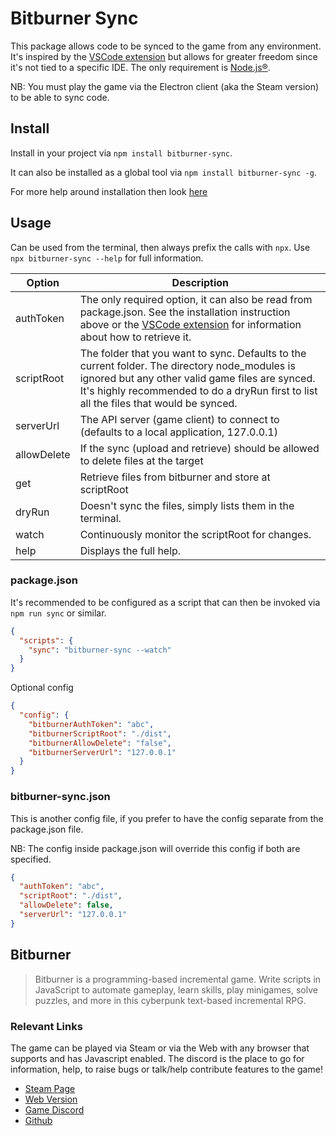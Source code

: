 # Bitburner Sync

This package allows code to be synced to the game from any environment. It's inspired by
the [VSCode extension](https://github.com/bitburner-official/bitburner-vscode) but allows for greater freedom since it's
not tied to a specific IDE. The only requirement is [Node.js®](https://nodejs.org).

NB: You must play the game via the Electron client (aka the Steam version) to be able to sync code.

## Install

Install in your project via `npm install bitburner-sync`.

It can also be installed as a global tool via `npm install bitburner-sync -g`.

For more help around installation then look [here](https://github.com/Nezrahm/bitburner-sync/wiki/Installation)

## Usage

Can be used from the terminal, then always prefix the calls with `npx`. Use `npx bitburner-sync --help` for full information.

| Option      | Description                                                                                                                                                                                                                                 |
|-------------|---------------------------------------------------------------------------------------------------------------------------------------------------------------------------------------------------------------------------------------------|
| authToken   | The only required option, it can also be read from package.json. See the installation instruction above or the [VSCode extension](https://github.com/bitburner-official/bitburner-vscode) for information about how to retrieve it.         |
| scriptRoot  | The folder that you want to sync. Defaults to the current folder. The directory node_modules is ignored but any other valid game files are synced. It's highly recommended to do a dryRun first to list all the files that would be synced. |
| serverUrl   | The API server (game client) to connect to (defaults to a local application, 127.0.0.1)                                                                                                                                                     |
| allowDelete | If the sync (upload and retrieve) should be allowed to delete files at the target                                                                                                                                                           |
| get         | Retrieve files from bitburner and store at scriptRoot                                                                                                                                                                                       |
| dryRun      | Doesn't sync the files, simply lists them in the terminal.                                                                                                                                                                                  |
| watch       | Continuously monitor the scriptRoot for changes.                                                                                                                                                                                            |
| help        | Displays the full help.                                                                                                                                                                                                                     |

### package.json

It's recommended to be configured as a script that can then be invoked via `npm run sync` or similar.

```json
{
  "scripts": {
    "sync": "bitburner-sync --watch"
  }
}
```

Optional config

```json
{
  "config": {
    "bitburnerAuthToken": "abc",
    "bitburnerScriptRoot": "./dist",
    "bitburnerAllowDelete": "false",
    "bitburnerServerUrl": "127.0.0.1"
  }
}
```

### bitburner-sync.json

This is another config file, if you prefer to have the config separate from the package.json file.

NB: The config inside package.json will override this config if both are specified.

```json
{
  "authToken": "abc",
  "scriptRoot": "./dist",
  "allowDelete": false,
  "serverUrl": "127.0.0.1"
} 
```

## Bitburner

> Bitburner is a programming-based incremental game. Write scripts in JavaScript to automate gameplay, learn skills, play minigames, solve puzzles, and more in this cyberpunk text-based incremental RPG.

### Relevant Links

The game can be played via Steam or via the Web with any browser that supports and has Javascript enabled. The discord
is the place to go for information, help, to raise bugs or talk/help contribute features to the game!

- [Steam Page](https://store.steampowered.com/app/1812820/Bitburner/)
- [Web Version](https://danielyxie.github.io/bitburner/)
- [Game Discord](https://discord.gg/TFc3hKD)
- [Github](https://github.com/danielyxie/bitburner/)
